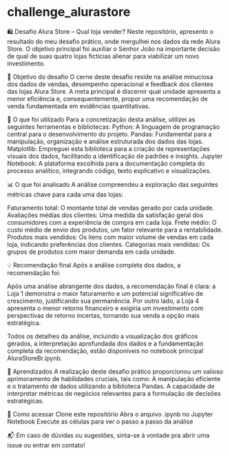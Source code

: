 # challenge_alurastore
🛍️ Desafio Alura Store – Qual loja vender?
Neste repositório, apresento o resultado do meu desafio prático, onde mergulhei nos dados da rede Alura Store. O objetivo principal foi auxiliar o Senhor João na importante decisão de qual de suas quatro lojas fictícias alienar para viabilizar um novo investimento.

📌 Objetivo do desafio
O cerne deste desafio reside na análise minuciosa dos dados de vendas, desempenho operacional e feedback dos clientes das lojas Alura Store. A meta principal é discernir qual unidade apresenta a menor eficiência e, consequentemente, propor uma recomendação de venda fundamentada em evidências quantitativas.

🔧 O que foi utilizado
Para a concretização desta análise, utilizei as seguintes ferramentas e bibliotecas:
Python: A linguagem de programação central para o desenvolvimento do projeto.
Pandas: Fundamental para a manipulação, organização e análise estruturada dos dados das lojas.
Matplotlib: Empreguei esta biblioteca para a criação de representações visuais dos dados, facilitando a identificação de padrões e insights.
Jupyter Notebook: A plataforma escolhida para a documentação completa do processo analítico, integrando código, texto explicativo e visualizações.

📊 O que foi analisado
A análise compreendeu a exploração das seguintes métricas chave para cada uma das lojas:

Faturamento total: O montante total de vendas gerado por cada unidade.
Avaliações médias dos clientes: Uma medida da satisfação geral dos consumidores com a experiência de compra em cada loja.
Frete médio: O custo médio de envio dos produtos, um fator relevante para a rentabilidade.
Produtos mais vendidos: Os itens com maior volume de vendas em cada loja, indicando preferências dos clientes.
Categorias mais vendidas: Os grupos de produtos com maior demanda em cada unidade.

💡 Recomendação final
Após a análise completa dos dados, a recomendação foi:

Após uma análise abrangente dos dados, a recomendação final é clara: a Loja 1 demonstra o maior faturamento e um potencial significativo de crescimento, justificando sua permanência. Por outro lado, a Loja 4 apresenta o menor retorno financeiro e exigiria um investimento com perspectivas de retorno incertas, tornando sua venda a opção mais estratégica.

Todos os detalhes da análise, incluindo a visualização dos gráficos gerados, a interpretação aprofundada dos dados e a fundamentação completa da recomendação, estão disponíveis no notebook principal AluraStoreBr.ipynb.

🧠 Aprendizados
A realização deste desafio prático proporcionou um valioso aprimoramento de habilidades cruciais, tais como:
A manipulação eficiente e o tratamento de dados utilizando a biblioteca Pandas.
A capacidade de interpretar métricas de negócios relevantes para a formulação de decisões estratégicas.

📁 Como acessar
Clone este repositório
Abra o arquivo .ipynb no Jupyter Notebook
Execute as células para ver o passo a passo da análise

📬 Em caso de dúvidas ou sugestões, sinta-se à vontade pra abrir uma issue ou entrar em contato!
